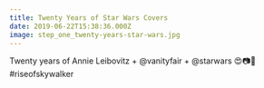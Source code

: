```yaml
---
title: Twenty Years of Star Wars Covers
date: 2019-06-22T15:38:36.000Z
image: step_one_twenty-years-star-wars.jpg
---
```

Twenty years of Annie Leibovitz + @vanityfair + @starwars 😍📷🚀 #riseofskywalker
